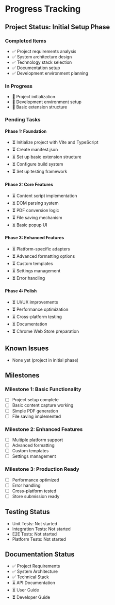 # Progress Tracking

## Project Status: Initial Setup Phase

### Completed Items

- ✅ Project requirements analysis
- ✅ System architecture design
- ✅ Technology stack selection
- ✅ Documentation setup
- ✅ Development environment planning

### In Progress

- 🔄 Project initialization
- 🔄 Development environment setup
- 🔄 Basic extension structure

### Pending Tasks

#### Phase 1: Foundation

- ⏳ Initialize project with Vite and TypeScript
- ⏳ Create manifest.json
- ⏳ Set up basic extension structure
- ⏳ Configure build system
- ⏳ Set up testing framework

#### Phase 2: Core Features

- ⏳ Content script implementation
- ⏳ DOM parsing system
- ⏳ PDF conversion logic
- ⏳ File saving mechanism
- ⏳ Basic popup UI

#### Phase 3: Enhanced Features

- ⏳ Platform-specific adapters
- ⏳ Advanced formatting options
- ⏳ Custom templates
- ⏳ Settings management
- ⏳ Error handling

#### Phase 4: Polish

- ⏳ UI/UX improvements
- ⏳ Performance optimization
- ⏳ Cross-platform testing
- ⏳ Documentation
- ⏳ Chrome Web Store preparation

## Known Issues

- None yet (project in initial phase)

## Milestones

### Milestone 1: Basic Functionality

- [ ] Project setup complete
- [ ] Basic content capture working
- [ ] Simple PDF generation
- [ ] File saving implemented

### Milestone 2: Enhanced Features

- [ ] Multiple platform support
- [ ] Advanced formatting
- [ ] Custom templates
- [ ] Settings management

### Milestone 3: Production Ready

- [ ] Performance optimized
- [ ] Error handling
- [ ] Cross-platform tested
- [ ] Store submission ready

## Testing Status

- Unit Tests: Not started
- Integration Tests: Not started
- E2E Tests: Not started
- Platform Tests: Not started

## Documentation Status

- ✅ Project Requirements
- ✅ System Architecture
- ✅ Technical Stack
- ⏳ API Documentation
- ⏳ User Guide
- ⏳ Developer Guide

